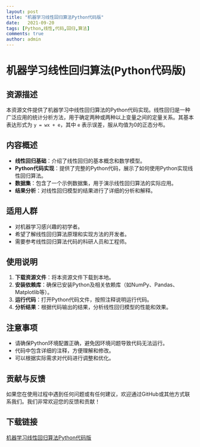 ```yaml
---
layout: post
title: "机器学习线性回归算法Python代码版"
date:   2021-09-20
tags: [Python,线性,代码,回归,算法]
comments: true
author: admin
---
```

# 机器学习线性回归算法(Python代码版)

## 资源描述

本资源文件提供了机器学习中线性回归算法的Python代码实现。线性回归是一种广泛应用的统计分析方法，用于确定两种或两种以上变量之间的定量关系。其基本表达形式为 `y = wx + e`，其中 `e` 表示误差，服从均值为0的正态分布。

## 内容概述

- **线性回归基础**：介绍了线性回归的基本概念和数学模型。
- **Python代码实现**：提供了完整的Python代码，展示了如何使用Python实现线性回归算法。
- **数据集**：包含了一个示例数据集，用于演示线性回归算法的实际应用。
- **结果分析**：对线性回归模型的结果进行了详细的分析和解释。

## 适用人群

- 对机器学习感兴趣的初学者。
- 希望了解线性回归算法原理和实现方法的开发者。
- 需要参考线性回归算法代码的科研人员和工程师。

## 使用说明

1. **下载资源文件**：将本资源文件下载到本地。
2. **安装依赖库**：确保已安装Python及相关依赖库（如NumPy、Pandas、Matplotlib等）。
3. **运行代码**：打开Python代码文件，按照注释说明运行代码。
4. **分析结果**：根据代码输出的结果，分析线性回归模型的性能和效果。

## 注意事项

- 请确保Python环境配置正确，避免因环境问题导致代码无法运行。
- 代码中包含详细的注释，方便理解和修改。
- 可以根据实际需求对代码进行调整和优化。

## 贡献与反馈

如果您在使用过程中遇到任何问题或有任何建议，欢迎通过GitHub或其他方式联系我们。我们非常欢迎您的反馈和贡献！

## 下载链接

[机器学习线性回归算法Python代码版](https://pan.quark.cn/s/241e8072239d)